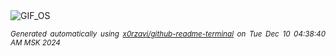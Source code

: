 <div align="justify">
<picture>
    <source media="(prefers-color-scheme: dark)" srcset="https://i.ibb.co/h9fV99x/output-gif.gif">
    <source media="(prefers-color-scheme: light)" srcset="https://i.ibb.co/h9fV99x/output-gif.gif">
    <img alt="GIF_OS" src="https://i.ibb.co/h9fV99x/output-gif.gif">
</picture>

<sub><i>Generated automatically using [x0rzavi/github-readme-terminal](https://github.com/x0rzavi/github-readme-terminal) on Tue Dec 10 04:38:40 AM MSK 2024</i></sub>

</div>

<!-- Image deletion URL: https://ibb.co/ZXmxXXR/28abfc08e87d1e678381182cc0e7963f -->